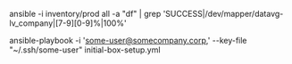 ansible -i inventory/prod all -a "df" | grep 'SUCCESS\|/dev/mapper/datavg-lv_company\|[7-9][0-9]%\|100%'

ansible-playbook -i 'some-user@somecompany.corp,' --key-file "~/.ssh/some-user" initial-box-setup.yml
